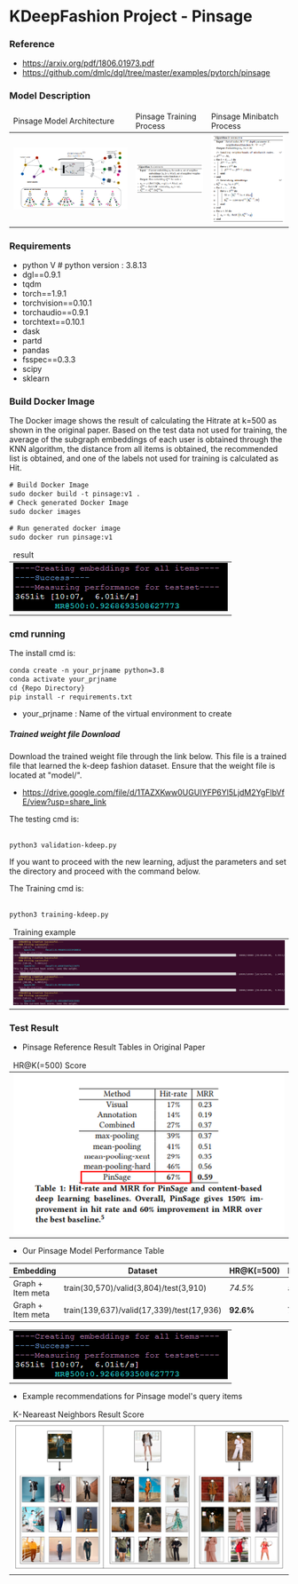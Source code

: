 # KDeepFashion Project - Pinsage 

### Reference
- https://arxiv.org/pdf/1806.01973.pdf
- https://github.com/dmlc/dgl/tree/master/examples/pytorch/pinsage


### Model Description 
<table>
    <thead>
        <tr>
            <td>Pinsage Model Architecture</td>
            <td>Pinsage Training Process</td>
            <td>Pinsage Minibatch Process</td>
        </tr>
    </thead>
    <tbody>
        <tr>
            <td><img src="https://github.com/hyunyongPark/KDeep_Recommendation/blob/main/img/architecture.PNG"/></td>
            <td><img src="https://github.com/hyunyongPark/KDeep_Recommendation/blob/main/img/architecture2.PNG"/></td>
            <td><img src="https://github.com/hyunyongPark/KDeep_Recommendation/blob/main/img/architecture3.PNG"/></td>
        </tr>
    </tbody>
</table>



### Requirements
- python V  # python version : 3.8.13
- dgl==0.9.1
- tqdm
- torch==1.9.1
- torchvision==0.10.1
- torchaudio==0.9.1
- torchtext==0.10.1
- dask
- partd
- pandas
- fsspec==0.3.3
- scipy
- sklearn


### Build Docker Image
The Docker image shows the result of calculating the Hitrate at k=500 as shown in the original paper. 
Based on the test data not used for training, the average of the subgraph embeddings of each user is obtained through the KNN algorithm, the distance from all items is obtained, the recommended list is obtained, and one of the labels not used for training is calculated as Hit.
```
# Build Docker Image
sudo docker build -t pinsage:v1 .
# Check generated Docker Image
sudo docker images
```

```
# Run generated docker image
sudo docker run pinsage:v1
```

<table>
    <thead>
        <tr>
            <td>result</td>
        </tr>
    </thead>
    <tbody>
        <tr>
            <td><img src="https://github.com/hyunyongPark/KDeep_Recommendation/blob/main/img/performance_k500.PNG"/></td>
        </tr>
    </tbody>
</table>



### cmd running

The install cmd is:
```
conda create -n your_prjname python=3.8
conda activate your_prjname
cd {Repo Directory}
pip install -r requirements.txt
```
- your_prjname : Name of the virtual environment to create


##### Trained weight file Download 
Download the trained weight file through the link below.
This file is a trained file that learned the k-deep fashion dataset.
Ensure that the weight file is located at "model/".
- https://drive.google.com/file/d/1TAZXKww0UGUIYFP6Yl5LjdM2YgFlbVfE/view?usp=share_link

The testing cmd is: 
```

python3 validation-kdeep.py 

```

If you want to proceed with the new learning, adjust the parameters and set the directory and proceed with the command below.

The Training cmd is:
```

python3 training-kdeep.py 

```
<table>
    <thead>
        <tr>
            <td>Training example</td>
        </tr>
    </thead>
    <tbody>
        <tr>
            <td><img src="https://github.com/hyunyongPark/KDeep_Recommendation/blob/main/img/training_log.PNG"/></td>
        </tr>
    </tbody>
</table>


### Test Result
- Pinsage Reference Result Tables in Original Paper
<table>
    <thead>
        <tr>
            <td>HR@K(=500) Score</td>
        </tr>
    </thead>
    <tbody>
        <tr>
            <td><img src="https://github.com/hyunyongPark/KDeep_Recommendation/blob/main/img/performance_paper.PNG"/></td>
        </tr>
    </tbody>
</table>


- Our Pinsage Model Performance Table

|Embedding|Dataset|HR@K(=500)|HR@K(=50)|HR@K(=30)|
|---|---|---|---|---|
|Graph + Item meta|train(30,570)/valid(3,804)/test(3,910)|*74.5%*|*54.8%*|*38.2%*|
|Graph + Item meta|train(139,637)/valid(17,339)/test(17,936)|**92.6%**|**74.8%**|**49.6%**|

<table>
    </thead>
    <tbody>
        <tr>
            <td><img src="https://github.com/hyunyongPark/KDeep_Recommendation/blob/main/img/performance_k500.PNG"/></td>
        </tr>
    </tbody>
</table>

- Example recommendations for Pinsage model's query items
<table>
    <thead>
        <tr>
            <td>K-Neareast Neighbors Result Score</td>
        </tr>
    </thead>
    <tbody>
        <tr>
            <td><img src="https://github.com/hyunyongPark/KDeep_Recommendation/blob/main/img/example1.png"/></td>
        </tr>
    </tbody>
</table>

